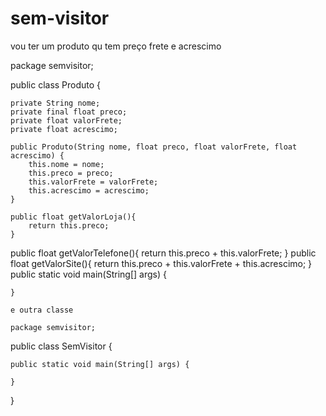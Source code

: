 # sem-visitor

vou ter um produto qu tem preço frete e acrescimo

package semvisitor;


public class Produto {
   
    private String nome;
    private final float preco;
    private float valorFrete;
    private float acrescimo;
    
    public Produto(String nome, float preco, float valorFrete, float acrescimo) {
        this.nome = nome;
        this.preco = preco;
        this.valorFrete = valorFrete;
        this.acrescimo = acrescimo;
    }

    public float getValorLoja(){
        return this.preco;
    }
  public float getValorTelefone(){
      return this.preco + this.valorFrete;
  }
    public float getValorSite(){
        return this.preco + this.valorFrete + this.acrescimo;
    }
    public static void main(String[] args) {
  
        
    }
    
    e outra classe
    
    package semvisitor;


public class SemVisitor {

    
    public static void main(String[] args) {
    
    }
    
}

    

